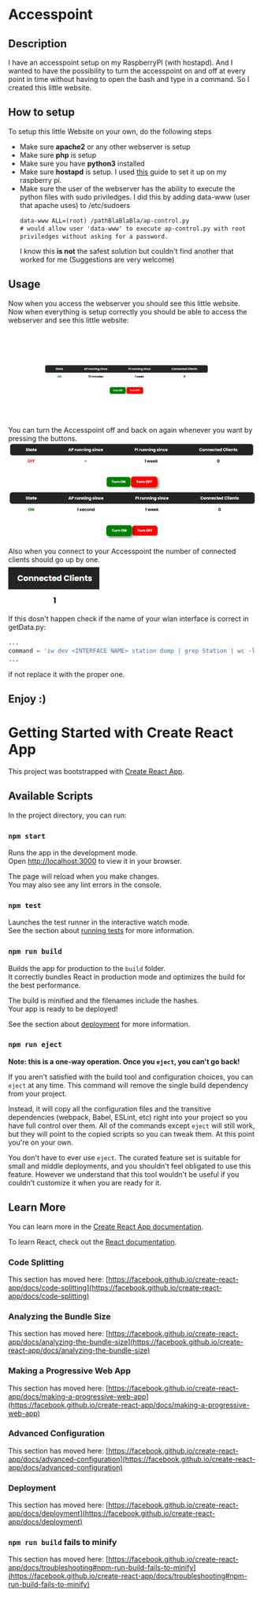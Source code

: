 # Accesspoint

## Description
I have an accesspoint setup on my RaspberryPI (with hostapd).
And I wanted to have the possibility to turn the accesspoint on and off at every point in time without having to open
the bash and type in a command. So I created this little website.

## How to setup
To setup this little Website on your own, do the following steps
* Make sure **apache2** or any other webserver is setup
* Make sure **php** is setup
* Make sure you have **python3** installed
* Make sure **hostapd** is setup. I used [this](https://www.raspberrypi.org/documentation/configuration/wireless/access-point-routed.md)
  guide to set it up on my raspberry pi.
* Make sure the user of the webserver has the ability to execute the python files with sudo priviledges.
  I did this by adding data-www (user that apache uses) to /etc/sudoers  
  ```shell
  data-www ALL=(root) /pathBlaBlaBla/ap-control.py
  # would allow user 'data-www' to execute ap-control.py with root priviledges without asking for a password. 
  ```
  I know this **is not** the safest solution but couldn't find another that worked for me (Suggestions are very welcome)

## Usage
Now when you access the webserver you should see this little website.
Now when everything is setup correctly you should be able to access the webserver and see this little website:  
![site.png](https://raw.githubusercontent.com/bananensplit/AccessPoint/media/site.png)  
You can turn the Accesspoint off and back on again whenever you want by pressing the buttons.  
![off.png](https://raw.githubusercontent.com/bananensplit/AccessPoint/media/off.png)
![on.png](https://raw.githubusercontent.com/bananensplit/AccessPoint/media/on.png)

Also when you connect to your Accesspoint the number of connected clients should go up by one.  
![clients.png](https://raw.githubusercontent.com/bananensplit/AccessPoint/media/clients.png)  
If this dosn't happen check if the name of your wlan interface is correct in getData.py:
```python
...
command = 'iw dev <INTERFACE NAME> station dump | grep Station | wc -l'.split(' | ')
...
```
if not replace it with the proper one.

## Enjoy :)

# Getting Started with Create React App

This project was bootstrapped with [Create React App](https://github.com/facebook/create-react-app).

## Available Scripts

In the project directory, you can run:

### `npm start`

Runs the app in the development mode.\
Open [http://localhost:3000](http://localhost:3000) to view it in your browser.

The page will reload when you make changes.\
You may also see any lint errors in the console.

### `npm test`

Launches the test runner in the interactive watch mode.\
See the section about [running tests](https://facebook.github.io/create-react-app/docs/running-tests) for more information.

### `npm run build`

Builds the app for production to the `build` folder.\
It correctly bundles React in production mode and optimizes the build for the best performance.

The build is minified and the filenames include the hashes.\
Your app is ready to be deployed!

See the section about [deployment](https://facebook.github.io/create-react-app/docs/deployment) for more information.

### `npm run eject`

**Note: this is a one-way operation. Once you `eject`, you can't go back!**

If you aren't satisfied with the build tool and configuration choices, you can `eject` at any time. This command will remove the single build dependency from your project.

Instead, it will copy all the configuration files and the transitive dependencies (webpack, Babel, ESLint, etc) right into your project so you have full control over them. All of the commands except `eject` will still work, but they will point to the copied scripts so you can tweak them. At this point you're on your own.

You don't have to ever use `eject`. The curated feature set is suitable for small and middle deployments, and you shouldn't feel obligated to use this feature. However we understand that this tool wouldn't be useful if you couldn't customize it when you are ready for it.

## Learn More

You can learn more in the [Create React App documentation](https://facebook.github.io/create-react-app/docs/getting-started).

To learn React, check out the [React documentation](https://reactjs.org/).

### Code Splitting

This section has moved here: [https://facebook.github.io/create-react-app/docs/code-splitting](https://facebook.github.io/create-react-app/docs/code-splitting)

### Analyzing the Bundle Size

This section has moved here: [https://facebook.github.io/create-react-app/docs/analyzing-the-bundle-size](https://facebook.github.io/create-react-app/docs/analyzing-the-bundle-size)

### Making a Progressive Web App

This section has moved here: [https://facebook.github.io/create-react-app/docs/making-a-progressive-web-app](https://facebook.github.io/create-react-app/docs/making-a-progressive-web-app)

### Advanced Configuration

This section has moved here: [https://facebook.github.io/create-react-app/docs/advanced-configuration](https://facebook.github.io/create-react-app/docs/advanced-configuration)

### Deployment

This section has moved here: [https://facebook.github.io/create-react-app/docs/deployment](https://facebook.github.io/create-react-app/docs/deployment)

### `npm run build` fails to minify

This section has moved here: [https://facebook.github.io/create-react-app/docs/troubleshooting#npm-run-build-fails-to-minify](https://facebook.github.io/create-react-app/docs/troubleshooting#npm-run-build-fails-to-minify)
